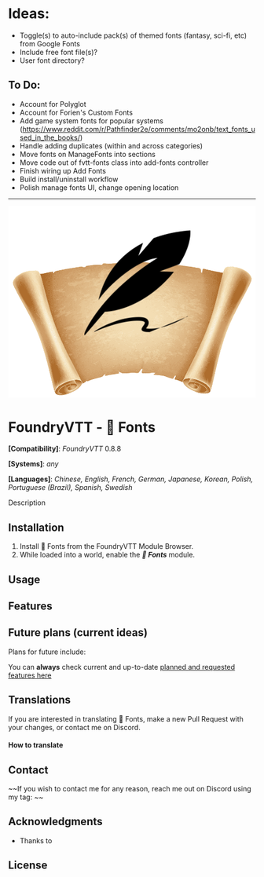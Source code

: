 # Ideas:

- Toggle(s) to auto-include pack(s) of themed fonts (fantasy, sci-fi, etc) from Google Fonts
- Include free font file(s)?
- User font directory?

## To Do:

- Account for Polyglot
- Account for Forien's Custom Fonts
- Add game system fonts for popular systems (https://www.reddit.com/r/Pathfinder2e/comments/mo2onb/text_fonts_used_in_the_books/)
- Handle adding duplicates (within and across categories)
- Move fonts on ManageFonts into sections
- Move code out of fvtt-fonts class into add-fonts controller
- Finish wiring up Add Fonts
- Build install/uninstall workflow
- Polish manage fonts UI, change opening location

---

![📜 Fonts](./images/fontslogo.png)

# FoundryVTT - 📜 Fonts

**[Compatibility]**: _FoundryVTT_ 0.8.8

**[Systems]**: _any_

**[Languages]**: _Chinese, English, French, German, Japanese, Korean, Polish, Portuguese (Brazil), Spanish, Swedish_

Description

## Installation

1. Install 📜 Fonts from the FoundryVTT Module Browser.
2. While loaded into a world, enable the **_📜 Fonts_** module.

## Usage

## Features

## Future plans (current ideas)

Plans for future include:

You can **always** check current and up-to-date [planned and requested features here]()

## Translations

If you are interested in translating 📜 Fonts, make a new Pull Request with your changes, or contact me on Discord.

#### How to translate

## Contact

~~If you wish to contact me for any reason, reach me out on Discord using my tag: ~~

## Acknowledgments

- Thanks to

## License
